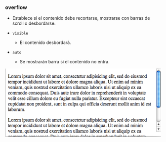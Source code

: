 ### overflow

- Establece si el contenido debe recortarse, mostrarse con barras de scroll o desbordarse.

- ```visible```
    - El contenido desbordará.

- ```auto```
    - Se mostrarán barra si el contenido no entra.

![](assets/overflow.auto.png)

